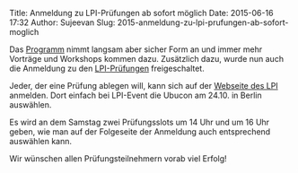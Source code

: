 Title: Anmeldung zu LPI-Prüfungen ab sofort möglich
Date: 2015-06-16 17:32
Author: Sujeevan
Slug: 2015-anmeldung-zu-lpi-prufungen-ab-sofort-moglich

Das [Programm](/2015/programm) nimmt langsam aber sicher Form an und
immer mehr Vorträge und Workshops kommen dazu. Zusätzlich dazu, wurde
nun auch die Anmeldung zu den [LPI-Prüfungen](/2015/programm-lpi)
freigeschaltet.


Jeder, der eine Prüfung ablegen will, kann sich auf der [Webseite des
LPI](https://lpievent.lpice.eu/) anmelden. Dort einfach bei LPI-Event
die Ubucon am 24.10. in Berlin auswählen.


Es wird an dem Samstag zwei Prüfungsslots um 14 Uhr und um 16 Uhr geben,
wie man auf der Folgeseite der Anmeldung auch entsprechend auswählen
kann.


Wir wünschen allen Prüfungsteilnehmern vorab viel Erfolg!


